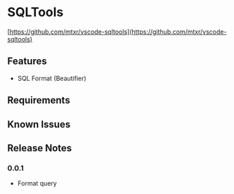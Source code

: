 # SQLTools 

[https://github.com/mtxr/vscode-sqltools](https://github.com/mtxr/vscode-sqltools)

## Features

* SQL Format (Beautifier)

## Requirements


## Known Issues



## Release Notes


### 0.0.1

* Format query
